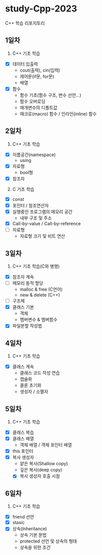 # study-Cpp-2023
C++ 학습 리포지토리

## 1일차
1. C++ 기초 학습
  - [x] 데이터 입출력     
    - cout(출력), cin(입력)
    - 제어문(if문, for문)
    - 배열
  - [x] 함수
    - 함수 기초(함수 구조, 변수 선언...)
    - 함수 오버로딩
    - 매개변수의 디폴트값
    - 매크로(macro) 함수 / 인라인(inline) 함수

## 2일차
1. C++ 기초 학습
  - [x] 이름공간(namespace)
    - using
  - [x] 자료형
    - bool형 
  - [x] 참조자

2. C 기초 학습
  - [x] const
  - [x] 포인터 / 참조연산자
  - [x] 실행중인 프로그램의 메모리 공간
    - 내부 구조 및 주소
  - [x] Call-by-value / Call-by-reference  
  - [ ] 자료형
    - 자료형 크기 및 비트 연산

## 3일차
1. C++ 기초 학습(C와 병행)
  - [x] 참조자 계속
  - [ ] 메모리 동적 할당
      - malloc & free (C언어)
      - new & delete (C++)
  - [ ] 구조체
  - [x] 클래스 기본
    - 객체
    - 멤버변수 & 멤버함수
  - [x] 파일분할 작성법

## 4일차
1. C++ 기초 학습
  - [x] 클래스 계속
    - 클래스 코드 작성 연습
    - 캡슐화
    - 콜론 초기화
    - 생성자 / 소멸자
    
## 5일차
1. C++ 기초 학습
  - [x] 클래스 복습
  - [x] 클래스 배열
    - 객체 배열 / 객체 포인터 배열
  - [x] this 포인터
  - [x] 복사 생성자
    - 얕은 복사(Shallow copy)
    - 깊은 복사(deep copy)
    - [x] 복사 생성자 호출 시점

## 6일차
1. C++ 기초 학습
  - [x] friend 선언
  - [x] stasic
  - [x] 상속(Inheritance)
      - 상속 기본 문법
      - protected 선언 및 상속의 형태
      - 상속을 위한 조건
